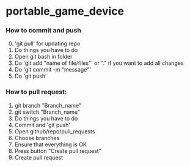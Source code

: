 # portable_game_device

### How to commit and push

0. 'git pull' for updating repo
1. Do things you have to do
2. Open git bash in folder
3. Do 'git add "name of file/files"' or "." if you want to add all changes
4. Do 'git commit -m "message"'
5. Do 'git push'

### How to pull request:

1. git branch "Branch_name"
2. git switch "Branch_name"
3. Do things you have to do
4. Commit and 'git push'
5. Open github/repo/pull_requests
6. Choose branches
7. Ensure that everything is OK
8. Press button "Create pull request"
9. Create pull request
